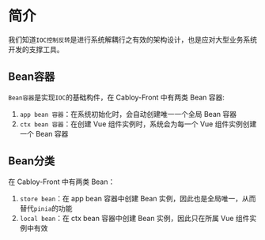 # 简介

我们知道`IOC控制反转`是进行系统解耦行之有效的架构设计，也是应对大型业务系统开发的支撑工具。

## Bean容器

`Bean容器`是实现`IOC`的基础构件，在 Cabloy-Front 中有两类 Bean 容器:

1. `app bean 容器`：在系统初始化时，会自动创建唯一一个全局 Bean 容器
2. `ctx bean 容器`：在创建 Vue 组件实例时，系统会为每一个 Vue 组件实例创建一个 Bean 容器

## Bean分类

在 Cabloy-Front 中有两类 Bean：

1. `store bean`：在 app bean 容器中创建 Bean 实例，因此也是全局唯一，从而替代`pinia`的功能
2. `local bean`：在 ctx bean 容器中创建 Bean 实例，因此只在所属 Vue 组件实例中有效
